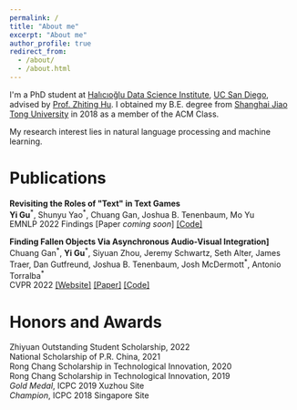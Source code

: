 ```yaml
---
permalink: /
title: "About me"
excerpt: "About me"
author_profile: true
redirect_from: 
  - /about/
  - /about.html
---
```


I'm a PhD student at [Halıcıoğlu Data Science Institute](https://datascience.ucsd.edu), [UC San Diego](https://www.ucsd.edu),
advised by [Prof. Zhiting Hu](https://zhiting.ucsd.edu).
I obtained my B.E. degree from [Shanghai Jiao Tong University](https://www.sjtu.edu.cn) in 2018 as a member of the ACM Class.

My research interest lies in natural language processing and machine learning.

Publications
======
**Revisiting the Roles of "Text" in Text Games**\
**Yi Gu**<sup>\*</sup>, Shunyu Yao<sup>\*</sup>, Chuang Gan, Joshua B. Tenenbaum, Mo Yu\
EMNLP 2022 Findings [Paper *coming soon*] [[Code]](https://github.com/wu-qing-157/textgame-revisiting-role)

**Finding Fallen Objects Via Asynchronous Audio-Visual Integration]**\
Chuang Gan<sup>\*</sup>, **Yi Gu**<sup>\*</sup>, Siyuan Zhou, Jeremy Schwartz, Seth Alter, James Traer, Dan Gutfreund, Joshua B. Tenenbaum, Josh McDermott<sup>\*</sup>, Antonio Torralba<sup>\*</sup>\
CVPR 2022 [[Website]](http://fallen-object.csail.mit.edu) [[Paper]](https://openaccess.thecvf.com/content/CVPR2022/papers/Gan_Finding_Fallen_Objects_via_Asynchronous_Audio-Visual_Integration_CVPR_2022_paper.pdf) [[Code]](https://github.com/chuangg/find_fallen_objects)

Honors and Awards
======
Zhiyuan Outstanding Student Scholarship, 2022\
National Scholarship of P.R. China, 2021\
Rong Chang Scholarship in Technological Innovation, 2020\
Rong Chang Scholarship in Technological Innovation, 2019\
*Gold Medal*, ICPC 2019 Xuzhou Site\
*Champion*, ICPC 2018 Singapore Site
